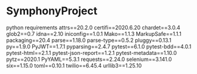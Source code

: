 # SymphonyProject
python requirements
attrs==20.2.0
certifi==2020.6.20
chardet==3.0.4
glob2==0.7
idna==2.10
iniconfig==1.0.1
Mako==1.1.3
MarkupSafe==1.1.1
packaging==20.4
parse==1.18.0
parse-type==0.5.2
pluggy==0.13.1
py==1.9.0
PyJWT==1.7.1
pyparsing==2.4.7
pytest==6.1.0
pytest-bdd==4.0.1
pytest-html==2.1.1
pytest-json-report==1.2.1
pytest-metadata==1.10.0
pytz==2020.1
PyYAML==5.3.1
requests==2.24.0
selenium==3.141.0
six==1.15.0
toml==0.10.1
twilio==6.45.4
urllib3==1.25.10
